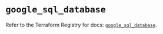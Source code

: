 # `google_sql_database`

Refer to the Terraform Registry for docs: [`google_sql_database`](https://registry.terraform.io/providers/hashicorp/google-beta/6.14.0/docs/resources/google_sql_database).
